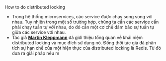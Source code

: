  How to do distributed locking
 - Trong hệ thống microservices, các service được chạy song song với nhau. Tuy nhiên trong một số trường hợp, chúng ta cần các service cần phải chạy tuần tự với nhau, do đó cần một cơ chế đảm bảo sự tuần tự giữa các service với nhau. 
 - Tác giả **[Martin Kleppmann](https://martin.kleppmann.com/ "Home")** đã giới thiệu tổng quan về khái niệm distributed locking và mục đích sử dụng nó.  Đồng thời tác giả đã phân tích sự hạn chế của một hiện thực của distributed locking là Redis. Từ đó đưa ra giải pháp nếu m
<!--stackedit_data:
eyJoaXN0b3J5IjpbMjA2MzE2MDczMiwtMjA4ODc0NjYxMiwxNT
gwMTQ3NzQ4LC0xNzIxODg4NDAwXX0=
-->